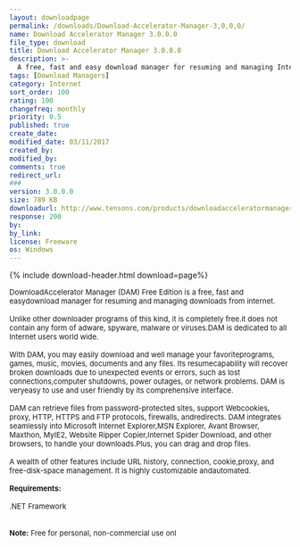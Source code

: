 ```yaml
---
layout: downloadpage
permalink: /downloads/Download-Accelerator-Manager-3,0,0,0/
name: Download Accelerator Manager 3.0.0.0
file_type: download
title: Download Accelerator Manager 3.0.0.0
description: >-
  A free, fast and easy download manager for resuming and managing Internet downloads
tags: [Download Managers]
category: Internet
sort_order: 100
rating: 100
changefreq: monthly
priority: 0.5
published: true
create_date: 
modified_date: 03/11/2017
created_by: 
modified_by: 
comments: true
redirect_url: 
### 
version: 3.0.0.0
size: 789 KB
downloadurl: http://www.tensons.com/products/downloadacceleratormanager/dam3Setup.exe
response: 200
by: 
by_link: 
license: Freeware
os: Windows
---
```


{% include download-header.html download=page%}

<p style="fix-download-text !important">
<p><font size="2">DownloadAccelerator Manager (DAM) Free Edition is a free, fast and easydownload manager for resuming and managing downloads from internet. <br />
<br />
Unlike other downloader programs of this kind, it is completely free.it does not contain any form of adware, spyware, malware or viruses.DAM is dedicated to all Internet users world wide.<br />
<br />
With DAM, you may easily download and well manage your favoriteprograms, games, music, movies, documents and any files. Its resumecapability will recover broken downloads due to unexpected events or errors, such as lost connections,computer shutdowns, power outages, or network problems. DAM is veryeasy to use and user friendly by its comprehensive interface.<br />
<br />
DAM can retrieve files from password-protected sites, support Webcookies, proxy, HTTP, HTTPS and FTP protocols, firewalls, andredirects. DAM integrates seamlessly into Microsoft Internet Explorer,MSN Explorer, Avant Browser, Maxthon, MyIE2, Website Ripper Copier,Internet Spider Download, and other browsers, to handle your downloads.Plus, you can drag and drop files. <br />
<br />
A wealth of other features include URL history, connection, cookie,proxy, and free-disk-space management. It is highly customizable andautomated.<br />
<br />
<span><strong>Requirements:</strong></span><br />
<br />
</font><font size="2">.NET Framework</font><font size="2"> <br />
<br />
<br />
<strong>Note:</strong> Free for personal, non-commercial use onl</font></p></p>
